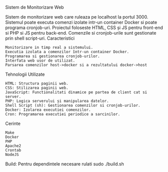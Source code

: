 Sistem de Monitorizare Web

Sistem de monitorizare web care ruleaza pe localhost la portul 3000. Sistemul poate executa comenzi izolate intr-un container Docker si poate programa cronjob-uri. Proiectul foloseste HTML, CSS și JS pentru front-end si PHP si JS pentru back-end. Comenzile si cronjob-urile sunt gestionate prin shell script-uri.
Caracteristici

    Monitorizare in timp real a sistemului.
    Executia izolata a comenzilor într-un container Docker.
    Programarea si gestionarea cronjob-urilor.
    Interfata web usor de utilizat.
    Parsarea comenzilor host->docker si a rezultatului docker->host

Tehnologii Utilizate

    HTML: Structura paginii web.
    CSS: Stilizarea paginii web.
    JavaScript: Functionalitati dinamice pe partea de client cat si server.
    PHP: Logica serverului și manipularea datelor.
    Shell Script (sh): Gestionarea comenzilor si cronjob-urilor.
    Docker: Izolarea executiei comenzilor.
    Cron: Programarea executiei periodice a sarcinilor.

Cerinte

    Make
    Docker
    PHP
    Apache2
    Crontab
    NodeJS

Build: Pentru dependintele necesare rulati sudo ./build.sh

